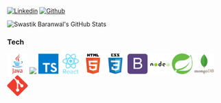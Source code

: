 ## 

[![Linkedin](https://img.shields.io/badge/-ThiagoCosta-blue?style=flat&logo=Linkedin&logoColor=white)](https://www.linkedin.com/in/thiago-costa-3566a4176)
[![Github](https://img.shields.io/badge/-ThiagoCosta-black?style=flat&labelColor=black&logo=github&logoColor=white)](https://gitstats.me/thiagohrcosta)

![Swastik Baranwal's GitHub Stats](https://github-readme-stats.vercel.app/api?username=thiagohrcosta&show_icons=true&include_all_commits=true)


### Tech 

[<img src="https://raw.githubusercontent.com/thiagohrcosta/thiagohrcosta/640e528d0575e43ad905f6aaa76f003ea5c02ba1/files/java.svg" alt="v logo" width="48">](https://vlang.io/)   <img src="https://devicon.dev/devicon.git/icons/javascript/javascript-original.svg" width="48" > <img src="https://raw.githubusercontent.com/thiagohrcosta/thiagohrcosta/640e528d0575e43ad905f6aaa76f003ea5c02ba1/files/ts.svg" width="48" >   <img src="https://raw.githubusercontent.com/thiagohrcosta/thiagohrcosta/640e528d0575e43ad905f6aaa76f003ea5c02ba1/files/frontend/react.svg" width="48" >   <img src="https://raw.githubusercontent.com/thiagohrcosta/thiagohrcosta/640e528d0575e43ad905f6aaa76f003ea5c02ba1/files/frontend/html.svg" width="48" >   <img src="https://raw.githubusercontent.com/thiagohrcosta/thiagohrcosta/640e528d0575e43ad905f6aaa76f003ea5c02ba1/files/frontend/css.svg" width="48">   <img src="https://raw.githubusercontent.com/thiagohrcosta/thiagohrcosta/640e528d0575e43ad905f6aaa76f003ea5c02ba1/files/frontend/bootstrap.svg" width="48" >  <img src="https://raw.githubusercontent.com/thiagohrcosta/thiagohrcosta/640e528d0575e43ad905f6aaa76f003ea5c02ba1/files/backend/nodejs.svg" width="48" >   <img src="https://raw.githubusercontent.com/thiagohrcosta/thiagohrcosta/640e528d0575e43ad905f6aaa76f003ea5c02ba1/files/backend/spring.svg" width="48" >   <img src="https://raw.githubusercontent.com/thiagohrcosta/thiagohrcosta/8b98442f55fc4d396660c43513a7ad5340fd7af5/files/database/mongodb.svg" width="48" >  <img src="https://raw.githubusercontent.com/thiagohrcosta/thiagohrcosta/8b98442f55fc4d396660c43513a7ad5340fd7af5/files/git.svg" width="48" >  